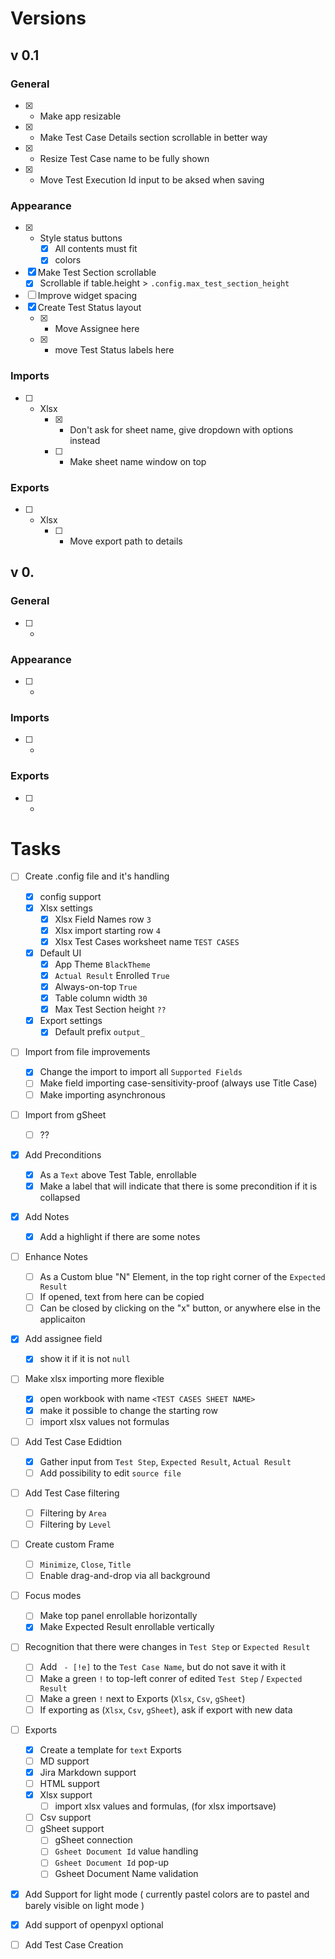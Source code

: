 # Versions
## v 0.1
### General
- [x] - Make app resizable
- [x] - Make Test Case Details section scrollable in better way
- [x] - Resize Test Case name to be fully shown
- [x] - Move Test Execution Id input to be aksed when saving

### Appearance
- [x] - Style status buttons
    - [x] All contents must fit
    - [x] colors
- [x] Make Test Section scrollable
    - [x] Scrollable if table.height > ``.config.max_test_section_height``
- [ ] Improve widget spacing
- [x] Create Test Status layout
    - [x] - Move Assignee here
    - [x] - move Test Status labels here

### Imports
- [ ] - Xlsx
    - [x] - Don't ask for sheet name, give dropdown with options instead
    - [ ] - Make sheet name window on top

### Exports
- [ ] - Xlsx
    - [ ] - Move export path to details


## v 0.
### General
- [ ] -

### Appearance
- [ ] - 

### Imports
- [ ] - 

### Exports
- [ ] - 

# Tasks
- [ ] Create .config file and it's handling
    - [x] config support
    - [x] Xlsx settings
        - [x] Xlsx Field Names row ``3``
        - [x] Xlsx import starting row ``4``
        - [x] Xlsx Test Cases worksheet name ``TEST CASES``
    - [x] Default UI
        - [x] App Theme ``BlackTheme``
        - [x] ``Actual Result`` Enrolled ``True``
        - [x] Always-on-top ``True``
        - [x] Table column width ``30``
        - [x] Max Test Section height ``??``
    - [x] Export settings
        - [x] Default prefix ``output_``
- [ ] Import from file improvements 
    - [x] Change the import to import all ``Supported Fields``
    - [ ] Make field importing case-sensitivity-proof (always use Title Case)
    - [ ] Make importing asynchronous
- [ ] Import from gSheet
    - [ ] ??
- [x] Add Preconditions
    - [x] As a ``Text`` above Test Table, enrollable
    - [x] Make a label that will indicate that there is some precondition if it is collapsed
- [x] Add Notes
    - [x] Add a highlight if there are some notes
- [ ] Enhance Notes
    - [ ] As a Custom blue "N" Element, in the top right corner of the ``Expected Result``
    - [ ] If opened, text from here can be copied
    - [ ] Can be closed by clicking on the "x" button, or anywhere else in the applicaiton
- [x] Add assignee field
    - [x] show it if it is not ``null``
- [ ] Make xlsx importing more flexible
    - [x] open workbook with name ``<TEST CASES SHEET NAME>``
    - [x] make it possible to change the starting row
    - [ ] import xlsx values not formulas
- [ ] Add Test Case Edidtion
    - [x] Gather input from ``Test Step``, ``Expected Result``, ``Actual Result``
    - [ ] Add possibility to edit ``source file``
- [ ] Add Test Case filtering
    - [ ] Filtering by ``Area``
    - [ ] Filtering by ``Level``
- [ ] Create custom Frame
    - [ ] ``Minimize``, ``Close``, ``Title``
    - [ ] Enable drag-and-drop via all background
- [ ] Focus modes
    - [ ] Make top panel enrollable horizontally
    - [x] Make Expected Result enrollable vertically
- [ ] Recognition that there were changes in ``Test Step`` or ``Expected Result``
    - [ ] Add `` - [!e]`` to the ``Test Case Name``, but do not save it with it
    - [ ] Make a green ``!`` to top-left conrer of edited ``Test Step`` / ``Expected Result``
    - [ ] Make a green ``!`` next to Exports (``Xlsx``, ``Csv``, ``gSheet``)
    - [ ] If exporting as (``Xlsx``, ``Csv``, ``gSheet``), ask if export with new data
- [ ] Exports
    - [x] Create a template for ``text`` Exports
    - [ ] MD support
    - [x] Jira Markdown support
    - [ ] HTML support
    - [x] Xlsx support
        - [ ] import xlsx values and formulas, (for xlsx importsave)
    - [ ] Csv support
    - [ ] gSheet support
        - [ ] gSheet connection
        - [ ] ``Gsheet Document Id`` value handling
        - [ ] ``Gsheet Document Id`` pop-up
        - [ ] Gsheet Document Name validation
- [x] Add Support for light mode ( currently pastel colors are to pastel and barely visible on light mode )
- [x] Add support of openpyxl optional
- [ ] Add Test Case Creation


